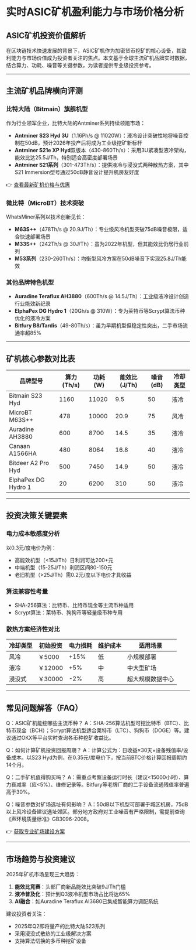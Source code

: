 # 实时ASIC矿机盈利能力与市场价格分析

## ASIC矿机投资价值解析
在区块链技术快速发展的背景下，ASIC矿机作为加密货币挖矿的核心设备，其盈利能力与市场价值成为投资者关注的焦点。本文基于全球主流矿机品牌实时数据，结合算力、功耗、噪音等关键参数，为读者提供专业级投资参考。

---

## 主流矿机品牌横向评测

### 比特大陆（Bitmain）旗舰机型
作为行业领军企业，比特大陆的Antminer系列持续领跑市场：
- **Antminer S23 Hyd 3U**（1.16Ph/s @ 11020W）：液冷设计突破性地将噪音控制在50dB，预计2026年投产后将成为工业级挖矿新标杆
- **Antminer S21e XP Hyd**双版本（430-860Th/s）：采用3U紧凑型液冷架构，能效比达25.5J/Th，特别适合高密度部署场景
- **Antminer S21系列**（301-473Th/s）：提供液冷与浸没式两种散热方案，其中S21 Immersion型号通过50dB静音设计提升机房友好度

👉 [查看最新矿机价格与优惠](https://bit.ly/okx_welcome)

### 微比特（MicroBT）技术突破
 WhatsMiner系列以技术创新见长：
- **M63S++**（478Th/s @ 20.9J/Th）：专业级风冷机型突破75dB噪音极限，适合快速部署场景
- **M33S++**（242Th/s @ 30J/Th）：虽为2022年机型，但其能效比仍居行业前列
- **M53系列**（230-260Th/s）：均衡型风冷方案在50dB噪音下实现25.8J/Th能效

### 其他品牌特色机型
- **Auradine Teraflux AH3880**（600Th/s @ 14.5J/Th）：工业级液冷设计创造行业能效新纪录
- **ElphaPex DG Hydro 1**（20Gh/s @ 310W）：专为莱特币等Scrypt算法币种优化的液冷方案
- **Bitfury B8/Tardis**（49-80Th/s）：虽为早期机型但稳定性突出，二手市场流通率超85%

---

## 矿机核心参数对比表

| 品牌型号            | 算力(Th/s) | 功耗(W) | 能效比(J/Th) | 噪音(dB) | 冷却类型   |
|---------------------|------------|---------|-------------|----------|------------|
| Bitmain S23 Hyd     | 1160       | 11020   | 9.5         | 50       | 液冷       |
| MicroBT M63S++      | 478        | 10000   | 20.9        | 75       | 风冷       |
| Auradine AH3880     | 600        | 8700    | 14.5        | 35       | 液冷       |
| Canaan A1566HA      | 480        | 8064    | 16.8        | 40       | 液冷       |
| Bitdeer A2 Pro Hyd  | 500        | 7450    | 14.9        | 50       | 液冷       |
| ElphaPex DG Hydro 1 | 20         | 6200    | 310         | 50       | 液冷       |

---

## 投资决策关键要素
### 电力成本敏感度分析
以0.3元/度电价为例：
- 高能效机型（<15J/Th）日利润可达200+元
- 中端机型（15-25J/Th）利润区间80-150元
- 老旧机型（>25J/Th）需0.2元/度以下电价才具收益

### 算法兼容性考量
- SHA-256算法：比特币、比特币现金等主流币种适用
- Scrypt算法：莱特币、狗狗币等轻量级币种专用

### 散热方案经济性对比
| 冷却类型 | 初始投资 | 电力损耗 | 维护成本 | 适用场景         |
|----------|----------|----------|----------|------------------|
| 风冷     | ￥5000   | +15%     | 低       | 小规模部署       |
| 液冷     | ￥12000  | +5%      | 中       | 中大型矿场       |
| 浸没式   | ￥30000  | -2%      | 高       | 超大规模数据中心 |

---

## 常见问题解答（FAQ）

Q：ASIC矿机能挖哪些主流币种？
A：SHA-256算法机型可挖比特币（BTC）、比特币现金（BCH）；Scrypt算法机型适合莱特币（LTC）、狗狗币（DOGE）等。建议通过OKX等平台实时查询各币种挖矿收益比。

Q：如何计算矿机投资回报周期？
A：计算公式为：日收益×30天×设备残值率/设备成本。以S23 Hyd为例，在0.35元/度电价下，按当前BTC价格计算回报周期约14个月。

Q：二手矿机值得购买吗？
A：需重点考察设备运行时长（建议<15000小时）、算力衰减率（应<5%）、维修记录等。Bitfury等老牌厂商的二手设备流通残值率普遍高于30%。

Q：噪音参数对矿场选址有何影响？
A：50dB以下机型可部署于城区机房，75dB以上风冷设备建议选址郊区。部分地方政府对工业噪音有严格限制，需提前查询《声环境质量标准》GB3096-2008。

👉 [获取专业矿场建设方案](https://bit.ly/okx_welcome)

---

## 市场趋势与投资建议
2025年矿机市场呈现三大趋势：
1. **能效比竞赛**：头部厂商新品能效比突破9J/Th门槛
2. **液冷普及化**：预计到Q3液冷机型市场占比将达65%
3. **AI融合**：如Auradine Teraflux AI3680已集成智能算力调配系统

建议投资者关注：
- 2025年Q2即将量产的比特大陆S23系列
- 采用浸没式散热的工业级解决方案
- 支持算法切换的多币种挖矿设备
